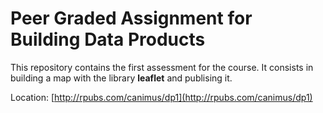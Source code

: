 # Peer Graded Assignment for Building Data Products

This repository contains the first assessment for the course.
It consists in building a map with the library **leaflet** and publising it.

Location:
[http://rpubs.com/canimus/dp1](http://rpubs.com/canimus/dp1)
